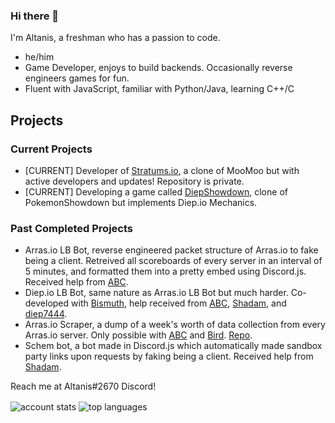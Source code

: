 <!--
**CoderSudaWuda/CoderSudaWuda** is a ✨ _special_ ✨ repository because its `README.md` (this file) appears on your GitHub profile.

Here are some ideas to get you started:

- 🔭 I’m currently working on ...
- 🌱 I’m currently learning ...
- 👯 I’m looking to collaborate on ...
- 🤔 I’m looking for help with ...
- 💬 Ask me about ...
- 📫 How to reach me: ...
- 😄 Pronouns: ...
- ⚡ Fun fact: ...
-->

### Hi there 👋
I'm Altanis, a freshman who has a passion to code.

- he/him
- Game Developer, enjoys to build backends. Occasionally reverse engineers games for fun.
- Fluent with JavaScript, familiar with Python/Java, learning C++/C

## Projects
### Current Projects 
- [CURRENT] Developer of [Stratums.io](https://stratums.io), a clone of MooMoo but with active developers and updates! Repository is private.
- [CURRENT] Developing a game called [DiepShowdown](https://github.com/CoderSudaWuda/DiepShowdown), clone of PokemonShowdown but implements Diep.io Mechanics.
### Past Completed Projects
- Arras.io LB Bot, reverse engineered packet structure of Arras.io to fake being a client. Retreived all scoreboards of every server in an interval of 5 minutes, and formatted them into a pretty embed using Discord.js. Received help from [ABC](https://github.com/ABCxFF).
- Diep.io LB Bot, same nature as Arras.io LB Bot but much harder. Co-developed with [Bismuth](https://github.com/fractallized), help received from [ABC](https://github.com/ABCxFF), [Shadam](https://github.com/supahero1), and [diep7444](https://github.com/diepiodiscord).
- Arras.io Scraper, a dump of a week's worth of data collection from every Arras.io server. Only possible with [ABC](https://github.com/ABCxFF) and [Bird](https://github.com/lolbird). [Repo](https://github.com/ABCxFF/db).
- Schem bot, a bot made in Discord.js which automatically made sandbox party links upon requests by faking being a client. Received help from [Shadam](https://github.com/supahero1).

Reach me at Altanis#2670 Discord!

<img 
  align="center" 
  src="https://github-readme-stats.vercel.app/api?username=Altanis&show_icons=true&theme=cobalt&count_private=true" 
  alt="account stats"
  />
<img 
  align="center" 
  src="https://github-readme-stats.vercel.app/api/top-langs/?username=Altanis&layout=compact&theme=cobalt&langs_count=2" 
  alt="top languages" />
